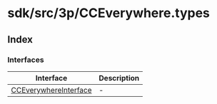 # sdk/src/3p/CCEverywhere.types

## Index

### Interfaces

| Interface | Description |
| ------ | ------ |
| [CCEverywhereInterface](interfaces/CCEverywhereInterface.md) | - |

